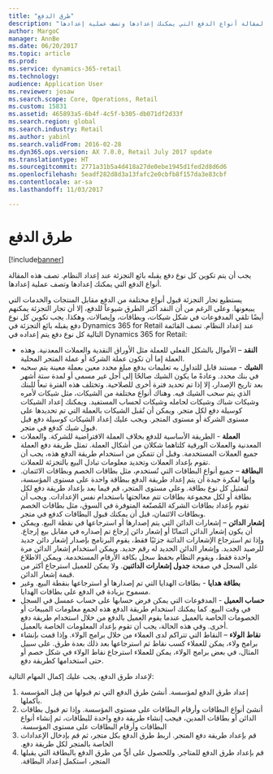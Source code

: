 ```yaml
---
title: "طرق الدفع"
description: "يجب أن يتم تكوين كل نوع دفع يقبله بائع التجزئة عند إعداد النظام. تصف هذه المقالة أنواع الدفع التي يمكنك إعدادها وتصف عملية إعدادها."
author: MargoC
manager: AnnBe
ms.date: 06/20/2017
ms.topic: article
ms.prod: 
ms.service: dynamics-365-retail
ms.technology: 
audience: Application User
ms.reviewer: josaw
ms.search.scope: Core, Operations, Retail
ms.custom: 15831
ms.assetid: 465893a5-6b4f-4c5f-b305-db071df2d33f
ms.search.region: global
ms.search.industry: Retail
ms.author: yabinl
ms.search.validFrom: 2016-02-28
ms.dyn365.ops.version: AX 7.0.0, Retail July 2017 update
ms.translationtype: HT
ms.sourcegitcommit: 2771a31b5a4d418a27de0ebe1945d1fed2d8d6d6
ms.openlocfilehash: 5eadf282d8d3a13fafc2e0cbfb8f157da3e83cbf
ms.contentlocale: ar-sa
ms.lasthandoff: 11/03/2017

---
```


# <a name="payment-methods"></a>طرق الدفع

[!include[banner](includes/banner.md)]


يجب أن يتم تكوين كل نوع دفع يقبله بائع التجزئة عند إعداد النظام. تصف هذه المقالة أنواع الدفع التي يمكنك إعدادها وتصف عملية إعدادها.

يستطيع تجار التجزئة قبول أنواع مختلفة من الدفع مقابل المنتجات والخدمات التي يبيعونها. وعلى الرغم من أن النقد أكثر الطرق شيوعاً للدفع، إلا أن تجار التجزئة يمكنهم أيضًا تلقي المدفوعات في شكل شيكات، وبطاقات، وإيصالات، وهكذا. يجب تكوين كل نوع دفع يقبله بائع التجزئة في Dynamics 365 for Retail عند إعداد النظام. تصف القائمة التالية كل نوع دفع يتم إعداده في Dynamics 365 for Retail:

-   **النقد** – الأموال بالشكل الفعلي للعملة مثل الأوراق النقدية والعملات المعدنية. وهذه العملة إما أن تكون عملة الشركة أو عملة المتجر المحلية.
-   **الشيك** - مستند قابل للتداول به تعليمات بدفع مبلغ محدد معين بعملة معينة يتم سحبه في بنك محدد. وعادةً ما يكون الشيك صالحًا إلى أجل غير مسمى أو لمدة ستة أشهر بعد تاريخ الإصدار، إلا إذا تم تحديد فترة أخرى للصلاحية. وتختلف هذه الفترة تبعاً للبنك الذي يتم سحب الشيك فيه. وهناك أنواع مختلفة من الشيكات، مثل شيكات لأمره وشيكات شباك وشيكات لحامله وشيكات لحساب المستفيد. ويمكنك إعداد الشيكات كوسيلة دفع لكل متجر. ويمكن أن تُقبل الشيكات بالعملة التي تم تحديدها على مستوى الشركة أو مستوى المتجر. ويجب عليك إعداد الشيكات كوسيلة دفع قبل قبول شيك كدفع في متجر.
-   **العملة** - الطريقة الأساسية للدفع بخلاف العملة الافتراضية للشركة. والعملات المعدنية والعملات الورقية كلتاهما شكلان من أشكال العملة. تمثل طريقة دفع العملة جميع العملات المستخدمة. وقبل أن تتمكن من استخدام طريقة الدفع هذه، يجب أن تقوم بإعداد العملات وتحديد معلومات تبادل البيع بالتجزئة للعملات.
-   **البطاقة** – جميع أنواع البطاقات التي تُستخدم، مثل بطاقات الخصم وبطاقات الائتمان. وإنها لفكرة جيدة أن يتم إعداد طريقة الدفع ببطاقة واحدة على مستوى المؤسسة، لتمثيل كل نوع بطاقة. وعلى مستوى المتجر، قم فيما بعد بإعداد طريقة دفع لكل بطاقة أو لكل مجموعة بطاقات تتم معالجتها باستخدام نفس الإعدادات. ويجب أن تقوم بإعداد بطاقات الشركة المُصنّعة المتوفرة في السوق، مثل بطاقات الخصم وبطاقات الائتمان، قبل أن يمكنك قبول البطاقات كدفع في متجر.
-   **إشعار الدائن** – إشعارات الدائن التي يتم إصدارها أو استرجاعها في نقطة البيع. ويمكن أن يكون إشعار الدائن ائتمانًا أو إشعار دائن إرجاع تم إصداره في مقابل بيع إرجاع. وإذا تم استرجاع الإشعارات الدائنة جزئيًا فقط، يقوم البرنامج بإصدار إشعار دائن جديد للرصيد الجديد. وإشعار الدائن الجديد له رقم جديد. ويمكن استخدام إشعار الدائن مرة واحدة فقط، ويقوم النظام بحفظ سجل بكافة الأرقام المستخدمة. ويمكن الاطلاع على السجل في صفحة **جدول إشعارات الدائنين**. ولا يمكن للعميل استرجاع أكثر من قيمة إشعار الدائن.
-   **بطاقة هدايا** - بطاقات الهدايا التي تم إصدارها أو استرجاعها بنقطة البيع. وغير مسموح بزيادة في الدفع على بطاقات الهدايا.
-   **حساب العميل** - المدفوعات التي يمكن فرض حسابها على حساب عمسل في السجل في وقت البيع. كما يمكنك استخدام طريقة الدفع هذه لجمع معلومات المبيعات أو الخصومات الخاصة بالعميل عندما يقوم العميل بالدفع من خلال استخدام طريقة دفع أخرى. وفي هذه الحالة، يجب أن تقوم بإعداد المعلومات الخاصة بالعميل.
-   **‬‏‫نقاط الولاء** – النقاط التي تتراكم لدى العملاء من خلال برامج الولاء. وإذا قمت بإنشاء برامج ولاء، يمكن للعملاء كسب نقاط ثم استرجاعها بعد ذلك بعدة طرق.‬ على سبيل المثال، في بعض برامج الولاء، يمكن للعملاء استرجاع نقاط الولاء في شكل خصم أو حتى استخدامها كطريقة دفع.

لإعداد طرق الدفع، يجب عليك إكمال المهام التالية:

1.  إعداد طرق الدفع لمؤسسة. أنشئ طرق الدفع التي تم قبولها من قِبل المؤسسة بأكملها.
2.  ‏‫أنشئ أنواع البطاقات وأرقام البطاقات على مستوى المؤسسة. وإذا تم قبول بطاقات الدائن أو بطاقات المدين، فيجب إنشاء طريقة دفع واحدة للبطاقات، ثم إنشاء أنواع البطاقات وأرقام البطاقات على مستوى المؤسسة.‬
3.  ‏‫قم بإعداد طريقة دفع المتجر. اربط طرق الدفع بكل متجر، ثم قم بإدخال الإعدادات الخاصة بالمتجر لكل طريقة دفع.
4.  ‏‫قم بإعداد طرق الدفع للمتاجر. وللحصول على أيٍّ من طرق الدفع بالبطاقة التي يقبلها المتجر، استكمل إعداد البطاقة.‬





